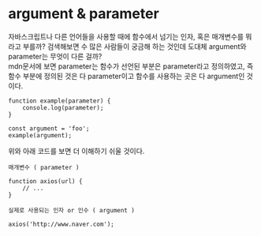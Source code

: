 # argument & parameter

자바스크립트나 다른 언어들을 사용할 때에 함수에서 넘기는 인자, 혹은 매개변수를 뭐라고 부를까? 검색해보면 수 많은 사람들이 궁금해 하는 것인데 도대체 argument와 parameter는 무엇이 다른 걸까?  
mdn문서에 보면 parameter는 함수가 선언된 부분은 parameter라고 정의하였고, 즉 함수 부분에 정의된 것은 다 parameter이고 함수를 사용하는 곳은 다 argument인 것이다.

```
function example(parameter) {
    console.log(parameter);
}

const argument = 'foo';
example(argument);
```

위와 아래 코드를 보면 더 이해하기 쉬울 것이다.

```
매개변수 ( parameter )

function axios(url) {
    // ...
}

실제로 사용되는 인자 or 인수 ( argument )

axios('http://www.naver.com');
```
